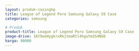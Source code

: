 ```yaml
---
layout: produk-casinghp
title: League of Legend Poro Samsung Galaxy S9 Case
categories: samsung

# Produk
product-title: League of Legend Poro Samsung Galaxy S9 Case
image-drive: 16t9eeHygkrxRkjtmaRtl4hguYm3S4NG0
harga: 90000
---
```

